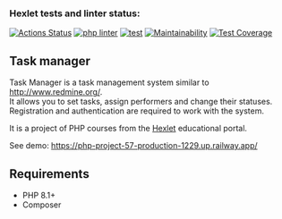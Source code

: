 ### Hexlet tests and linter status:
[![Actions Status](https://github.com/kaivladimirv/php-project-57/workflows/hexlet-check/badge.svg)](https://github.com/kaivladimirv/php-project-57/actions)
[![php linter](https://github.com/kaivladimirv/php-project-57/actions/workflows/linter-check.yml/badge.svg)](https://github.com/kaivladimirv/php-project-57/actions/workflows/linter-check.yml)
[![test](https://github.com/kaivladimirv/php-project-57/actions/workflows/test-check.yml/badge.svg)](https://github.com/kaivladimirv/php-project-57/actions/workflows/test-check.yml)
[![Maintainability](https://api.codeclimate.com/v1/badges/51040e3c7d8434aade25/maintainability)](https://codeclimate.com/github/kaivladimirv/php-project-57/maintainability)
[![Test Coverage](https://api.codeclimate.com/v1/badges/51040e3c7d8434aade25/test_coverage)](https://codeclimate.com/github/kaivladimirv/php-project-57/test_coverage)

## Task manager
Task Manager is a task management system similar to http://www.redmine.org/.    
It allows you to set tasks, assign performers and change their statuses. 
Registration and authentication are required to work with the system.

It is a project of PHP courses from the [Hexlet](https://hexlet.io/) educational portal.

See demo: https://php-project-57-production-1229.up.railway.app/

## Requirements
* PHP 8.1+
* Composer
